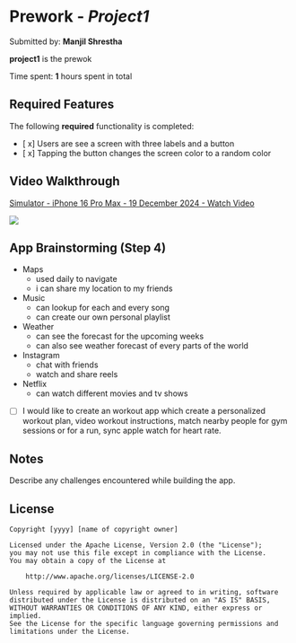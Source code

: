 # Prework - *Project1*

Submitted by: **Manjil Shrestha**

**project1** is the prewok 

Time spent: **1** hours spent in total

## Required Features

The following **required** functionality is completed:

- [ x] Users are see a screen with three labels and a button
- [ x] Tapping the button changes the screen color to a random color
 
## Video Walkthrough
<div>
    <a href="https://www.loom.com/share/9e2255342dd84561a46610d0f5ce9c11">
      <p>Simulator - iPhone 16 Pro Max - 19 December 2024 - Watch Video</p>
    </a>
    <a href="https://www.loom.com/share/9e2255342dd84561a46610d0f5ce9c11">
      <img style="max-width:300px;" src="https://cdn.loom.com/sessions/thumbnails/9e2255342dd84561a46610d0f5ce9c11-ebe70b5c631ecb10-full-play.gif">
    </a>
  </div>

## App Brainstorming (Step 4)
- Maps
    - used daily to navigate
    - i can share my location to my friends
- Music
    - can lookup for each and every song
    - can create our own personal playlist
- Weather
    - can see the forecast for the upcoming weeks
    - can also see weather forecast of every parts of the world
- Instagram
    - chat with friends
    - watch and share reels
- Netflix
    - can watch different movies and tv shows
 
- [ ] I would like to create an workout app which create a personalized workout plan, video workout instructions, match nearby people for gym sessions or for a run, sync apple watch for heart rate.
      


## Notes

Describe any challenges encountered while building the app.

## License

    Copyright [yyyy] [name of copyright owner]

    Licensed under the Apache License, Version 2.0 (the "License");
    you may not use this file except in compliance with the License.
    You may obtain a copy of the License at

        http://www.apache.org/licenses/LICENSE-2.0

    Unless required by applicable law or agreed to in writing, software
    distributed under the License is distributed on an "AS IS" BASIS,
    WITHOUT WARRANTIES OR CONDITIONS OF ANY KIND, either express or implied.
    See the License for the specific language governing permissions and
    limitations under the License.
